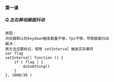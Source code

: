 #### 第一课

##### Q.左右移动画面抖动

```
原因：
浏览器默认的keydown触发数量不够，fps不够，导致画面抖动
解决：
原方法设置标记，使用 setInterval 触发实际事件
var flag
setInterval( function () {
    if ( flag ) {
        doSomthing()
    }
}, 1000/30 )
```